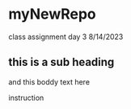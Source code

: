 # myNewRepo
class assignment day 3 8/14/2023
## this is a sub heading

and this boddy text here

instruction 
